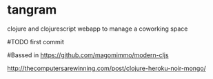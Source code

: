 tangram
=======

clojure and clojurescript webapp to manage a coworking space

#TODO
first commit 

#Bassed in https://github.com/magomimmo/modern-cljs


http://thecomputersarewinning.com/post/clojure-heroku-noir-mongo/
